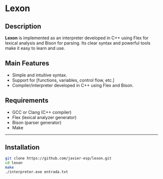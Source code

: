 # Lexon

## Description

**Lexon** is implemented as an interpreter developed in C++ using Flex for lexical analysis and Bison for parsing. Its clear syntax and powerful tools make it easy to learn and use.

## Main Features

- Simple and intuitive syntax.
- Support for [functions, variables, control flow, etc.]
- Compiler/interpreter developed in C++ using Flex and Bison.

## Requirements

- GCC or Clang (C++ compiler)
- Flex (lexical analyzer generator)
- Bison (parser generator)
- Make

---

## Installation

```bash
git clone https://github.com/javier-esp/lexon.git
cd lexon
make
./interpreter.exe entrada.txt
